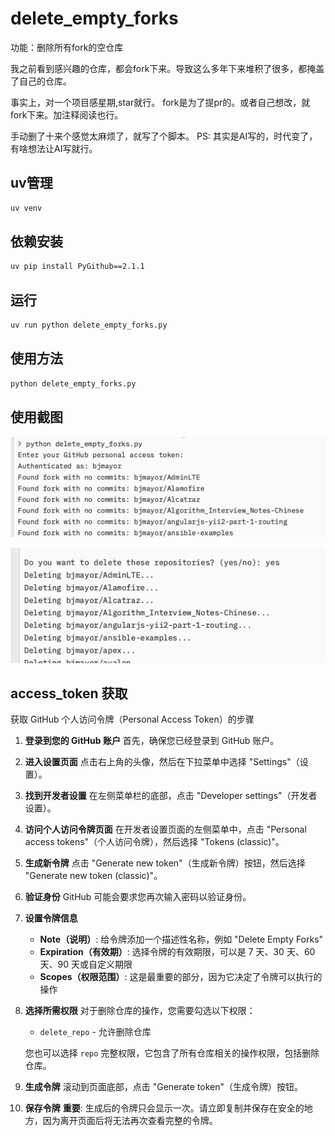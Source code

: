 # delete_empty_forks

功能：删除所有fork的空仓库

我之前看到感兴趣的仓库，都会fork下来。导致这么多年下来堆积了很多，都掩盖了自己的仓库。

事实上，对一个项目感星期,star就行。
fork是为了提pr的。或者自己想改，就fork下来。加注释阅读也行。

 手动删了十来个感觉太麻烦了，就写了个脚本。
 PS: 其实是AI写的，时代变了，有啥想法让AI写就行。

## uv管理

```bash
uv venv
```

## 依赖安装

```bash
uv pip install PyGithub==2.1.1
```

## 运行

```bash
uv run python delete_empty_forks.py
```

## 使用方法

```bash
python delete_empty_forks.py
```

## 使用截图

![image](./assets/screeen1.jpg)

![image](./assets/screen2.jpg)


## access_token 获取
获取 GitHub 个人访问令牌（Personal Access Token）的步骤

1. **登录到您的 GitHub 账户**
   首先，确保您已经登录到 GitHub 账户。

2. **进入设置页面**
   点击右上角的头像，然后在下拉菜单中选择 "Settings"（设置）。

3. **找到开发者设置**
   在左侧菜单栏的底部，点击 "Developer settings"（开发者设置）。

4. **访问个人访问令牌页面**
   在开发者设置页面的左侧菜单中，点击 "Personal access tokens"（个人访问令牌），然后选择 "Tokens (classic)"。

5. **生成新令牌**
   点击 "Generate new token"（生成新令牌）按钮，然后选择 "Generate new token (classic)"。

6. **验证身份**
   GitHub 可能会要求您再次输入密码以验证身份。

7. **设置令牌信息**
   - **Note（说明）**: 给令牌添加一个描述性名称，例如 "Delete Empty Forks"
   - **Expiration（有效期）**: 选择令牌的有效期限，可以是 7 天、30 天、60 天、90 天或自定义期限
   - **Scopes（权限范围）**: 这是最重要的部分，因为它决定了令牌可以执行的操作

8. **选择所需权限**
   对于删除仓库的操作，您需要勾选以下权限：
   - `delete_repo` - 允许删除仓库
   
   您也可以选择 `repo` 完整权限，它包含了所有仓库相关的操作权限，包括删除仓库。

9. **生成令牌**
   滚动到页面底部，点击 "Generate token"（生成令牌）按钮。

10. **保存令牌**
    **重要**: 生成后的令牌只会显示一次。请立即复制并保存在安全的地方，因为离开页面后将无法再次查看完整的令牌。